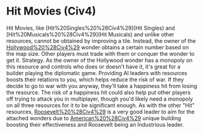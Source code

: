 # Hit Movies (Civ4)

Hit Movies, like [Hit%20Singles%20%28Civ4%29](Hit Singles) and [Hit%20Musicals%20%28Civ4%29](Hit Musicals) and unlike other resources, cannot be obtained by improving a tile. Instead, the owner of the [Hollywood%20%28Civ4%29](Hollywood) wonder obtains a certain number based on the map size. Other players must trade with them or conquer the wonder to get it.
Strategy.
As the owner of the Hollywood wonder has a monopoly on this resource and controls who does or doesn't have it, it's great for a builder playing the diplomatic game.
Providing AI leaders with resources boosts their relations to you, which helps reduce the risk of war. If they decide to go to war with you anyway, they'll take a happiness hit from losing the resource. The risk of a happiness hit could also help put other players off trying to attack you in multiplayer, though you'd likely need a monopoly on all three resources for it to be significant enough.
As with the other "Hit" resources, [Roosevelt%20%28Civ4%29](Roosevelt) is a very good leader to aim for the attached wonders due to [American%20%28Civ4%29](America's) unique building boosting their effectiveness and Roosevelt being an Industrious leader.